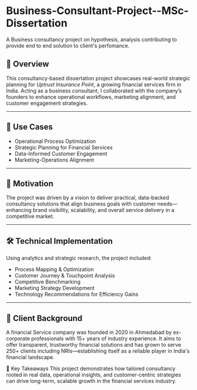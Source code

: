 # Business-Consultant-Project--MSc-Dissertation
A Business consultancy project on hypothesis, analysis contributing to provide end to end solution to client's perfomance.
## 📘 Overview

This consultancy-based dissertation project showcases real-world strategic planning for *Uptrust Insurance Point*, a growing financial services firm in India. Acting as a business consultant, I collaborated with the company’s founders to enhance operational workflows, marketing alignment, and customer engagement strategies.

---

## 🎯 Use Cases

- Operational Process Optimization  
- Strategic Planning for Financial Services  
- Data-Informed Customer Engagement  
- Marketing-Operations Alignment  

---

## 🚀 Motivation

The project was driven by a vision to deliver practical, data-backed consultancy solutions that align business goals with customer needs—enhancing brand visibility, scalability, and overall service delivery in a competitive market.

---

## 🛠️ Technical Implementation

Using analytics and strategic research, the project included:

- Process Mapping & Optimization  
- Customer Journey & Touchpoint Analysis  
- Competitive Benchmarking  
- Marketing Strategy Development  
- Technology Recommendations for Efficiency Gains  

---

## 💼 Client Background

A financial Service company was founded in 2020 in Ahmedabad by ex-corporate professionals with 15+ years of industry experience. It aims to offer transparent, trustworthy financial solutions and has grown to serve 250+ clients including NRIs—establishing itself as a reliable player in India's financial landscape.


🧠 Key Takeaways
This project demonstrates how tailored consultancy rooted in real data, operational insights, and customer-centric strategies can drive long-term, scalable growth in the financial services industry.
